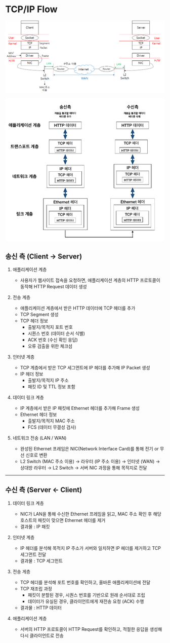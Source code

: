 # TCP/IP Flow

![tcp_ip_flow](./img/tcp_ip_flow.png)

![tcp_ip_structure](./img/tcp_ip_structure.png)

## 송신 측 (Client → Server)
1. 애플리케이션 계층
    - 사용자가 웹사이트 접속을 요청하면, 애플리케이션 계층의 HTTP 프로토콜이 동작해 HTTP Request 데이터 생성

2. 전송 계층
    - 애플리케이션 계층에서 받은 HTTP 데이터에 TCP 헤더를 추가
    - TCP Segment 생성
    - TCP 헤더 정보
        - 출발지/목적지 포트 번호
        - 시퀀스 번호 (데이터 순서 식별)
        - ACK 번호 (수신 확인 응답)
        - 오류 검출을 위한 체크섬

3. 인터넷 계층
    - TCP 계층에서 받은 TCP 세그먼트에 IP 헤더를 추가해 IP Packet 생성
    - IP 헤더 정보
        - 출발지/목적지 IP 주소
        - 패킷 ID 및 TTL 정보 포함

4. 데이터 링크 계층
    - IP 계층에서 받은 IP 패킷에 Ethernet 헤더를 추가해 Frame 생성
    - Ethernet 헤더 정보
        - 출발지/목적지 MAC 주소
        - FCS (데이터 무결성 검사)
     
5. 네트워크 전송 (LAN / WAN)
    - 완성된 Ethernet 프레임은 NIC(Network Interface Card)를 통해 전기 or 무선 신호로 변환
    - L2 Switch (MAC 주소 이용) &rarr; 라우터 (IP 주소 이용) &rarr; 인터넷 (WAN) &rarr; 상대방 라우터 &rarr; L2 Switch &rarr; 서버 NIC 과정을 통해 목적지로 전달
  
---
## 수신 측 (Server ← Client)
1. 데이터 링크 계층
    - NIC가 LAN을 통해 수신한 Ethernet 프레임을 읽고, MAC 주소 확인 후 해당 호스트의 패킷이 맞으면 Ethernet 헤더를 제거
    - 결과물 : IP 패킷

2. 인터넷 계층
    - IP 헤더를 분석해 목적지 IP 주소가 서버와 일치하면 IP 헤더를 제거하고 TCP 세그먼트 전달
    - 결과물 : TCP 세그먼트

3. 전송 게층
    - TCP 헤더를 분석해 포트 번호를 확인하고, 올바른 애플리케이션에 전달
    - TCP 재조립 과정
        - 패킷이 분할된 경우, 시퀀스 번호를 기반으로 원래 순서대로 조립
        - 데이터가 유실된 경우, 클라이언트에게 재전송 요청 (ACK) 수행
    - 결과물 : HTTP 데이터

4. 애플리케이션 계층
    - 서버의 HTTP 프로토콜이 HTTP Request를 확인하고, 적절한 응답을 생성해 다시 클라이언트로 전송  

